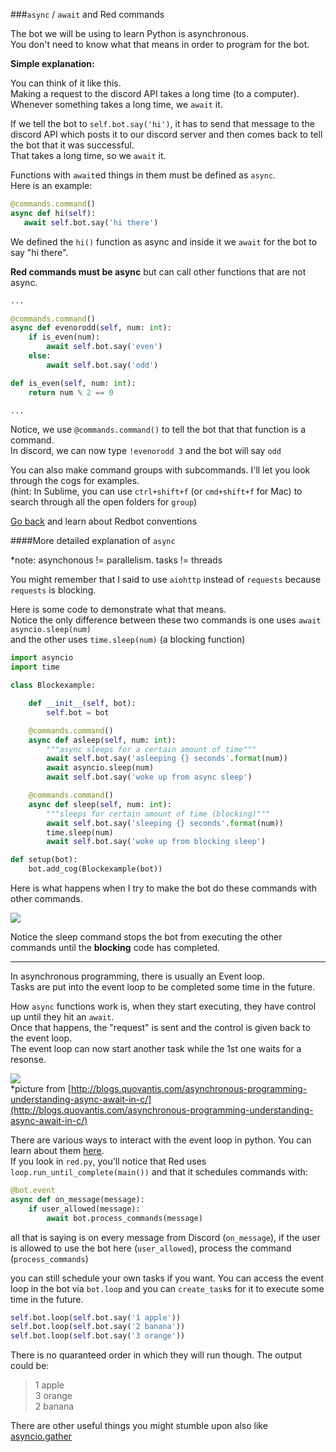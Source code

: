 ###`async` / `await` and Red commands

The bot we will be using to learn Python is asynchronous.  
You don't need to know what that means in order to program for the bot.

**Simple explanation:**

You can think of it like this.  
Making a request to the discord API takes a long time (to a computer).
Whenever something takes a long time, we `await` it.  

If we tell the bot to `self.bot.say('hi')`, it has to send that message to the discord API which posts it to our discord server and then comes back to tell the bot that it was successful.  
That takes a long time, so we `await` it.

Functions with `await`ed things in them must be defined as `async`.  
Here is an example:

```py
@commands.command()
async def hi(self):
   await self.bot.say('hi there')
```

We defined the `hi()` function as async and inside it we `await` for the bot to say "hi there".

**Red commands must be async** but can call other functions that are not async.

```py
...

@commands.command()
async def evenorodd(self, num: int):
    if is_even(num):
        await self.bot.say('even')
    else:
        await self.bot.say('odd')

def is_even(self, num: int):
    return num % 2 == 0

...
```

Notice, we use `@commands.command()` to tell the bot that that function is a command.  
In discord, we can now type `!evenorodd 3` and the bot will say `odd`  

You can also make command groups with subcommands. I'll let you look through the cogs for examples.  
(hint: In Sublime, you can use `ctrl+shift+f` (or `cmd+shift+f` for Mac) to search through all the open folders for `group`)  

[Go back](README.md) and learn about Redbot conventions

####More detailed explanation of `async`

*note: asynchonous != parallelism. tasks != threads

You might remember that I said to use `aiohttp` instead of `requests` because `requests` is blocking.

Here is some code to demonstrate what that means.  
Notice the only difference between these two commands is one uses `await asyncio.sleep(num)`   
and the other uses `time.sleep(num)` (a blocking function)
```py
import asyncio
import time

class Blockexample:

	def __init__(self, bot):
        self.bot = bot

	@commands.command()
	async def asleep(self, num: int):
		"""async sleeps for a certain amount of time"""
	    await self.bot.say('asleeping {} seconds'.format(num))
	    await asyncio.sleep(num)
	    await self.bot.say('woke up from async sleep')

	@commands.command()
	async def sleep(self, num: int):
	    """sleeps for certain amount of time (blocking)"""
	    await self.bot.say('sleeping {} seconds'.format(num))
	    time.sleep(num)
	    await self.bot.say('woke up from blocking sleep')

def setup(bot):
	bot.add_cog(Blockexample(bot))

```
Here is what happens when I try to make the bot do these commands with other commands.  

![](https://cdn.discordapp.com/attachments/206326891752325122/220407111912390656/unknown.png)

Notice the sleep command stops the bot from executing the other commands until the **blocking** code has completed.

----

In asynchronous programming, there is usually an Event loop.  
Tasks are put into the event loop to be completed some time in the future.

How `async` functions work is, when they start executing, they have control up until they hit an `await`.   
Once that happens, the "request" is sent and the control is given back to the event loop.  
The event loop can now start another task while the 1st one waits for a resonse.

![](http://blogs.quovantis.com/wp-content/uploads/2015/08/Synchronous-vs.-asynchronous.jpg)  
*picture from [http://blogs.quovantis.com/asynchronous-programming-understanding-async-await-in-c/](http://blogs.quovantis.com/asynchronous-programming-understanding-async-await-in-c/)


There are various ways to interact with the event loop in python. You can learn about them [here](https://docs.python.org/3/library/asyncio.html).  
If you look in `red.py`, you'll notice that Red uses `loop.run_until_complete(main())` and that it schedules commands with:  
```py
@bot.event
async def on_message(message):
    if user_allowed(message):
        await bot.process_commands(message)
```
all that is saying is on every message from Discord (`on_message`), if the user is allowed to use the bot here (`user_allowed`), process the command (`process_commands`)  

you can still schedule your own tasks if you want. You can access the event loop in the bot via `bot.loop` and you can `create_task`s for it to execute some time in the future.
```py
self.bot.loop(self.bot.say('1 apple'))
self.bot.loop(self.bot.say('2 banana'))
self.bot.loop(self.bot.say('3 orange'))
```
There is no quaranteed order in which they will run though. The output could be:
> 1 apple  
 3 orange  
 2 banana

There are other useful things you might stumble upon also like [asyncio.gather](https://docs.python.org/3/library/asyncio-task.html?highlight=gather#asyncio.gather)



